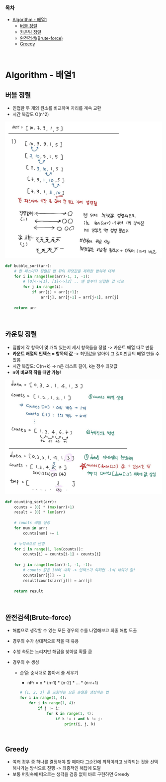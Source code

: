 ### 목차

- [Algorithm - 배열1](#algorithm---1)
  * [버블 정렬](#-)
  * [카운팅 정렬](#--1)
  * [완전검색(Brute-force)](#brute-force)
  * [Greedy](#greedy)

<br>

# Algorithm - 배열1

## 버블 정렬

- 인접한 두 개의 원소를 비교하며 자리를 계속 교환
- 시간 복잡도 O(n^2)

![](210809-array1.assets/KakaoTalk_20210822_112359639-16295993807541.jpg)

 

```python
def bubble_sort(arr):
    # 한 패스마다 정렬된 맨 뒤의 최댓값을 제외한 범위에 대해
    for i in range(len(arr)-1, 1, -1):
        # [0]<->[1], [1]<->[2] .. 맨 앞부터 인접한 값 비교
        for j in range(i):
            if arr[j] > arr[j+1]:
                arr[j], arr[j+1] = arr[j+1], arr[j]
    
    return arr
```

<br>

## 카운팅 정렬

- 집합에 각 항목이 몇 개씩 있는지 세서 항목들을 정렬 -> 카운트 배열 따로 만듦
- **카운트 배열의 인덱스 = 항목의 값** -> 최댓값을 알아야 그 길이만큼의 배열 만들 수 있음
- 시간 복잡도: O(n+k) -> n은 리스트 길이, k는 정수 최댓값
- **n이 비교적 작을 때만 가능!**

![KakaoTalk_20210822_202128018](210809-array1.assets/KakaoTalk_20210822_202128018.jpg)

```python
def counting_sort(arr):
    counts = [0] * (max(arr)+1)
    result = [0] * len(arr)

    # counts 배열 생성
    for num in arr:
        counts[num] += 1
    
    # 누적식으로 변경
    for i in range(1, len(counts)):
        counts[i] = counts[i-1] + counts[i]
    
    for j in range(len(arr)-1, -1, -1):
        # counts 값은 1부터 시작 -> 인덱스가 되려면 -1씩 해줘야 함!
        counts[arr[j]] -= 1
        result[counts[arr[j]]] = arr[j]
    
    return result
```

<br>

## 완전검색(Brute-force)

- 해법으로 생각할 수 있는 모든 경우의 수를 나열해보고 최종 해법 도출

- 경우의 수가 상대적으로 작을 때 유용

- 수행 속도는 느리지만 해답을 찾아낼 확률 큼

- 경우의 수 생성

  - 순열: 순서대로 뽑아서 줄 세우기

    - nPr = n * (n-1) * (n-2) * ... * (n-r+1)

    ```python
    # {1, 2, 3} 을 포함하는 모든 순열을 생성하는 법
    for i in range(1, 4):
        for j in range(1, 4):
            if j != i:
                for k in range(1, 4):
                    if k != i and k != j:
                        print(i, j, k)
    ```

<br>

## Greedy

- 여러 경우 중 하나를 결정해야 할 때마다 그순간에 최적이라고 생각되는 것을 선택해나가는 방식으로 진행 -> 최종적인 해답에 도달
- 보통 머릿속에 떠오르는 생각을 검증 없이 바로 구현하면 Greedy 